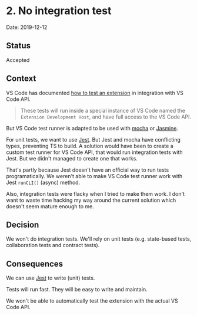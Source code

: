 # 2. No integration test

Date: 2019-12-12

## Status

Accepted

## Context

VS Code has documented [how to test an extension][testing-extension] in integration with VS Code API.

> These tests will run inside a special instance of VS Code named the `Extension Development Host`, and have full access to the VS Code API.

But VS Code test runner is adapted to be used with [mocha][mocha] or [Jasmine][jasmine].

For unit tests, we want to use [Jest][jest]. But Jest and mocha have conflicting types, preventing TS to build. A solution would have been to create a custom test runner for VS Code API, that would run integration tests with Jest. But we didn't managed to create one that works.

That's partly because Jest doesn't have an official way to run tests programatically. We weren't able to make VS Code test runner work with Jest `runCLI()` (async) method.

Also, integration tests were flacky when I tried to make them work. I don't want to waste time hacking my way around the current solution which doesn't seem mature enough to me.

## Decision

We won't do integration tests. We'll rely on unit tests (e.g. state-based tests, collaboration tests and contract tests).

## Consequences

We can use [Jest][jest] to write (unit) tests.

Tests will run fast. They will be easy to write and maintain.

We won't be able to automatically test the extension with the actual VS Code API.

[testing-extension]: https://code.visualstudio.com/api/working-with-extensions/testing-extension
[mocha]: https://mochajs.org/
[jasmine]: https://jasmine.github.io/
[jest]: https://jestjs.io/
